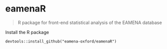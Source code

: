 # eamenaR
> R package for front-end statistical analysis of the EAMENA database

Install the R package

```
devtools::install_github("eamena-oxford/eamenaR")
```
